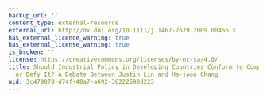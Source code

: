 ```yaml
---
backup_url: ''
content_type: external-resource
external_url: http://dx.doi.org/10.1111/j.1467-7679.2009.00456.x
has_external_licence_warning: true
has_external_license_warning: true
is_broken: ''
license: https://creativecommons.org/licenses/by-nc-sa/4.0/
title: Should Industrial Policy in Developing Countries Conform to Comparative Advantage
  or Defy It? A Debate Between Justin Lin and Ha-joon Chang
uid: 3c479078-d74f-48a7-a692-36222598d223
---
```

